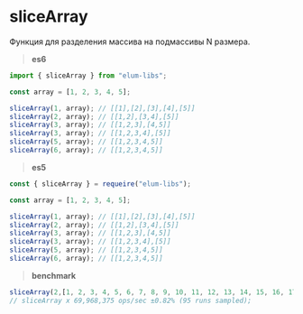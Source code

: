# sliceArray

Функция для разделения массива на подмассивы N размера.

> **es6**

```ts
import { sliceArray } from "elum-libs";

const array = [1, 2, 3, 4, 5];

sliceArray(1, array); // [[1],[2],[3],[4],[5]]
sliceArray(2, array); // [[1,2],[3,4],[5]]
sliceArray(3, array); // [[1,2,3],[4,5]]
sliceArray(3, array); // [[1,2,3,4],[5]]
sliceArray(5, array); // [[1,2,3,4,5]]
sliceArray(6, array); // [[1,2,3,4,5]]
```

> **es5**

```js
const { sliceArray } = requeire("elum-libs");

const array = [1, 2, 3, 4, 5];

sliceArray(1, array); // [[1],[2],[3],[4],[5]]
sliceArray(2, array); // [[1,2],[3,4],[5]]
sliceArray(3, array); // [[1,2,3],[4,5]]
sliceArray(3, array); // [[1,2,3,4],[5]]
sliceArray(5, array); // [[1,2,3,4,5]]
sliceArray(6, array); // [[1,2,3,4,5]]
```

> **benchmark**

```js
sliceArray(2,[1, 2, 3, 4, 5, 6, 7, 8, 9, 10, 11, 12, 13, 14, 15, 16, 17, 18, 19, 20, 21]);
// sliceArray x 69,968,375 ops/sec ±0.82% (95 runs sampled);
```
